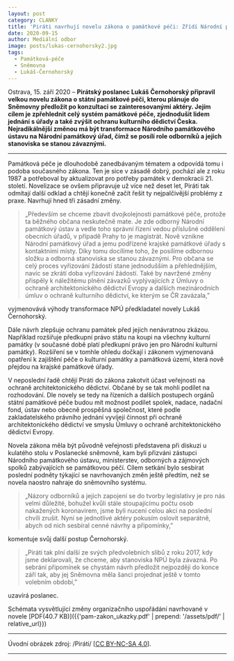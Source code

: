 ```yaml
---
layout: post
category: CLANKY
title: 'Piráti navrhují novelu zákona o památkové péči: Zřídí Národní památkový úřad a zjednoduší lidem jednání s památkáři'
date: 2020-09-15
author: Mediální odbor
image: posts/lukas-cernohorsky2.jpg
tags:
  - Památková-péče
  - Sněmovna
  - Lukáš-Černohorský
---
```


Ostrava, 15. září 2020 – **Pirátský poslanec Lukáš Černohorský připravil velkou novelu zákona o státní památkové péči, kterou plánuje do Sněmovny předložit po konzultaci se zainteresovanými aktéry. Jejím cílem je zpřehlednit celý systém památkové péče, zjednodušit lidem jednání s úřady a také zvýšit ochranu kulturního dědictví Česka. Nejradikálnější změnou má být transformace Národního památkového ústavu na Národní památkový úřad, čímž se posílí role odborníků a jejich stanoviska se stanou závaznými.**

<hr />

Památková péče je dlouhodobě zanedbávaným tématem a odpovídá tomu i podoba současného zákona. Ten je sice v zásadě dobrý, pochází ale z roku 1987 a potřeboval by aktualizovat pro potřeby památek v demokracii 21. století. Novelizace se ovšem připravuje už více než deset let, Piráti tak odmítají další odklad a chtějí konečně začít řešit ty nejpalčivější problémy z praxe. Navrhují hned tři zásadní změny.

> „Především se chceme zbavit dvojkolejnosti památkové péče, protože ta běžného občana neskutečně mate. Je zde odborný Národní památkový ústav a vedle toho správní řízení vedou příslušné oddělení obecních úřadů, v případě Prahy to je magistrát. Nově vznikne Národní památkový úřad a jemu podřízené krajské památkové úřady s kontaktními místy. Díky tomu docílíme toho, že posílíme odbornou složku a odborná stanoviska se stanou závaznými. Pro občana se celý proces vyřizování žádostí stane jednodušším a přehlednějším, navíc se zkrátí doba vyřizování žádostí. Také by navržené změny přispěly k náležitému plnění závazků vyplývajících z Úmluvy o ochraně architektonického dědictví Evropy a dalších mezinárodních úmluv o ochraně kulturního dědictví, ke kterým se ČR zavázala,”

vyjmenovává výhody transformace NPÚ předkladatel novely Lukáš Černohorský.

Dále návrh zlepšuje ochranu památek před jejich nenávratnou zkázou. Například rozšiřuje předkupní právo státu na koupi na všechny kulturní památky (v současné době platí předkupní právo jen pro Národní kulturní památky). Rozšíření se v tomhle ohledu dočkají i zákonem vyjmenovaná opatření k zajištění péče o kulturní památky a památková území, která nově přejdou na krajské památkové úřady.

V neposlední řadě chtějí Piráti do zákona zakotvit účast veřejnosti na ochraně architektonického dědictví. Občané by se tak mohli podílet na rozhodování. Dle novely se tedy na řízeních a dalších postupech orgánů státní památkové péče budou mít možnost podílet spolek, nadace, nadační fond, ústav nebo obecně prospěšná společnost, které podle zakladatelského právního jednání vyvíjejí činnost při ochraně architektonického dědictví ve smyslu Úmluvy o ochraně architektonického dědictví Evropy.

Novela zákona měla být původně veřejnosti představena při diskuzi u kulatého stolu v Poslanecké sněmovně, kam byli přizváni zástupci Národního památkového ústavu, ministerstev, odborných a zájmových spolků zabývajících se památkovou péčí. Cílem setkání bylo sesbírat poslední podněty týkající se navrhovaných změn ještě předtím, než se novela naostro nahraje do sněmovního systému.

> „Názory odborníků a jejich zapojení se do tvorby legislativy je pro nás velmi důležité, bohužel kvůli stále stoupajícímu počtu osob nakažených koronavirem, jsme byli nuceni celou akci na poslední chvíli zrušit. Nyní se jednotlivé aktéry pokusím oslovit separátně, abych od nich sesbíral cenné návrhy a připomínky,”

komentuje svůj další postup Černohorský.

> „Piráti tak plní další ze svých předvolebních slibů z roku 2017, kdy jsme deklarovali, že chceme, aby stanoviska NPÚ byla závazná. Po sebrání připomínek se chystám návrh předložit nejpozději do konce září tak, aby jej Sněmovna měla šanci projednat ještě v tomto volebním období,”

uzavírá poslanec.

Schémata vysvětlující změny organizačního uspořádání navrhované v novele [PDF(40.7 KB)]({{'pam-zakon_ukazky.pdf' | prepend: '/assets/pdf/' | relative_url}})

---

Úvodní obrázek zdroj: /Piráti/ \[[CC BY-NC-SA 4.0](https://creativecommons.org/licenses/by-nc-sa/4.0/deed.cs)\].

- - -
